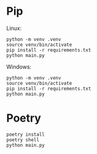 # Pip

Linux:
```
python -m venv .venv
source venv/bin/activate
pip install -r requirements.txt
python main.py
```

Windows:
```
python -m venv .venv
source venv/bin/activate
pip install -r requirements.txt
python main.py
```

# Poetry
```
poetry install
poetry shell
python main.py 
```
